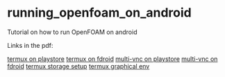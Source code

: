 # running_openfoam_on_android
Tutorial on how to run OpenFOAM on android


Links in the pdf:

[termux on playstore](https://play.google.com/store/apps/details?id=com.termux&hl=en&gl=US)
[termux on fdroid](https://f-droid.org/en/packages/com.termux/)
[multi-vnc on playstore](https://play.google.com/store/apps/details?id=com.coboltforge.dontmind.multivnc&hl=en&gl=US)
[multi-vnc on fdroid](https://f-droid.org/en/packages/com.coboltforge.dontmind.multivnc/)
[termux storage setup](https://wiki.termux.com/wiki/Termux-setup-storage)
[termux graphical env](https://wiki.termux.com/wiki/Termux-setup-storage)
